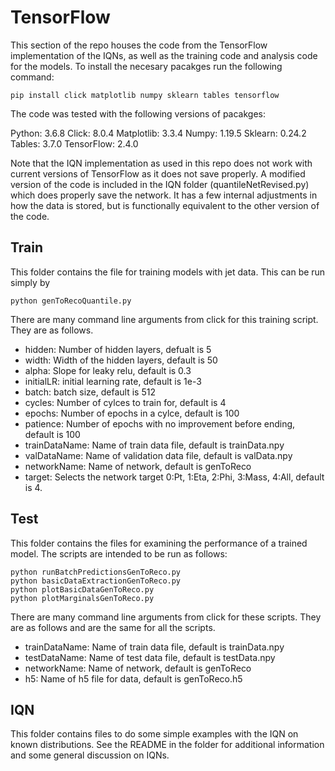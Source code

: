 # TensorFlow
This section of the repo houses the code from the TensorFlow implementation of the IQNs, as well as the training code and analysis code for the models. To install the necesary pacakges run the following command:
```
pip install click matplotlib numpy sklearn tables tensorflow
```

The code was tested with the following versions of pacakges:

Python: 3.6.8
Click: 8.0.4
Matplotlib: 3.3.4
Numpy: 1.19.5
Sklearn: 0.24.2
Tables: 3.7.0
TensorFlow: 2.4.0

Note that the IQN implementation as used in this repo does not work with current versions of TensorFlow as it does not save properly. A modified version of the code is included in the IQN folder (quantileNetRevised.py) which does properly save the network. It has a few internal adjustments in how the data is stored, but is functionally equivalent to the other version of the code.


## Train
This folder contains the file for training models with jet data. This can be run simply by
```
python genToRecoQuantile.py
```

There are many command line arguments from click for this training script. They are as follows.

- hidden: Number of hidden layers, defualt is 5
- width: Width of the hidden layers, default is 50
- alpha: Slope for leaky relu, default is 0.3
- initialLR: initial learning rate, default is 1e-3
- batch: batch size, default is 512
- cycles: Number of cylces to train for, default is 4
- epochs: Number of epochs in a cylce, default is 100
- patience: Number of epochs with no improvement before ending, default is 100
- trainDataName: Name of train data file, default is trainData.npy
- valDataName: Name of validation data file, default is valData.npy
- networkName: Name of network, default is genToReco
- target: Selects the network target 0:Pt, 1:Eta, 2:Phi, 3:Mass, 4:All, default is 4.


## Test
This folder contains the files for examining the performance of a trained model. The scripts are intended to be run as follows:
```
python runBatchPredictionsGenToReco.py
python basicDataExtractionGenToReco.py
python plotBasicDataGenToReco.py
python plotMarginalsGenToReco.py
```

There are many command line arguments from click for these scripts. They are as follows and are the same for all the scripts.

- trainDataName: Name of train data file, default is trainData.npy
- testDataName: Name of test data file, default is testData.npy
- networkName: Name of network, default is genToReco
- h5: Name of h5 file for data, default is genToReco.h5

## IQN
This folder contains files to do some simple examples with the IQN on known distributions. See the README in the folder for additional information and some general discussion on IQNs.

